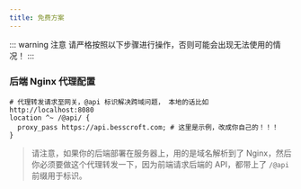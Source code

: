 ```yaml
---
title: 免费方案
---
```


::: warning 注意
请严格按照以下步骤进行操作，否则可能会出现无法使用的情况！
:::

### 后端 Nginx 代理配置

```nginx
# 代理转发请求至网关，@api 标识解决跨域问题， 本地的话比如 http://localhost:8080
location ^~ /@api/ {
  proxy_pass https://api.besscroft.com; # 这里是示例，改成你自己的！！！
}
```

> 请注意，如果你的后端部署在服务器上，用的是域名解析到了 Nginx，然后你必须要做这个代理转发一下，因为前端请求后端的 API，都带上了 `/@api` 前缀用于标识。


